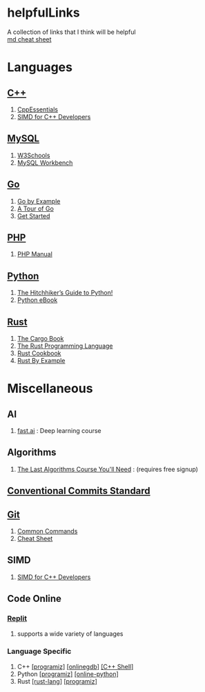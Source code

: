 # helpfulLinks
A collection of links that I think will be helpful <br>
[md cheat sheet](https://www.markdownguide.org/cheat-sheet/)

# Languages

## [C++](https://en.cppreference.com/)
1. [CppEssentials](http://www.pragsoft.com/books/CppEssentials.pdf)
2. [SIMD for C++ Developers](http://const.me/articles/simd/simd.pdf)

## [MySQL](https://dev.mysql.com/doc/)
1. [W3Schools](https://www.w3schools.com/MySQL/default.asp)
2. [MySQL Workbench](https://www.mysql.com/products/workbench/)

## [Go](https://go.dev/doc/)
1. [Go by Example](https://gobyexample.com/)
2. [A Tour of Go](https://go.dev/tour/welcome/1)
3. [Get Started](https://go.dev/learn/)

## [PHP](https://www.php.net/docs.php)
1. [PHP Manual](https://www.php.net/manual/en/index.php)

## [Python](https://docs.python.org/3/)
1. [The Hitchhiker’s Guide to Python!](https://docs.python-guide.org/)
2. [Python eBook](https://riptutorial.com/ebook/python)

## [Rust](https://doc.rust-lang.org/beta/std/index.html)
1. [The Cargo Book](https://doc.rust-lang.org/cargo/index.html)
2. [The Rust Programming Language](https://doc.rust-lang.org/book/)
3. [Rust Cookbook](https://rust-lang-nursery.github.io/rust-cookbook/intro.html)
4. [Rust By Example](https://doc.rust-lang.org/rust-by-example/index.html)

# Miscellaneous
## AI
1. [fast.ai](https://course.fast.ai/) : Deep learning course

## Algorithms
1. [The Last Algorithms Course You'll Need](https://frontendmasters.com/courses/algorithms/) : (requires free signup)
## [Conventional Commits Standard](https://www.conventionalcommits.org/en/v1.0.0/)

## [Git](https://git-scm.com/doc)
1. [Common Commands](https://git-scm.com/docs)
2. [Cheat Sheet](https://training.github.com/downloads/github-git-cheat-sheet/)

## SIMD
1. [SIMD for C++ Developers](http://const.me/articles/simd/simd.pdf)

## Code Online
### [Replit](https://replit.com/~)
1. supports a wide variety of languages
### Language Specific
1. C++ [[programiz]](https://www.programiz.com/cpp-programming/online-compiler/) [[onlinegdb]](https://www.onlinegdb.com/online_c++_compiler) [[C++ Shell]](https://cpp.sh/)
2. Python [[programiz]](https://www.programiz.com/python-programming/online-compiler/) [[online-python]](https://www.online-python.com/)
3. Rust [[rust-lang]](https://play.rust-lang.org/?version=stable&mode=debug&edition=2021) [[programiz]](https://www.programiz.com/rust/online-compiler/)
